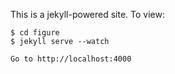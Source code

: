 This is a jekyll-powered site. To view:

    $ cd figure
    $ jekyll serve --watch

    Go to http://localhost:4000